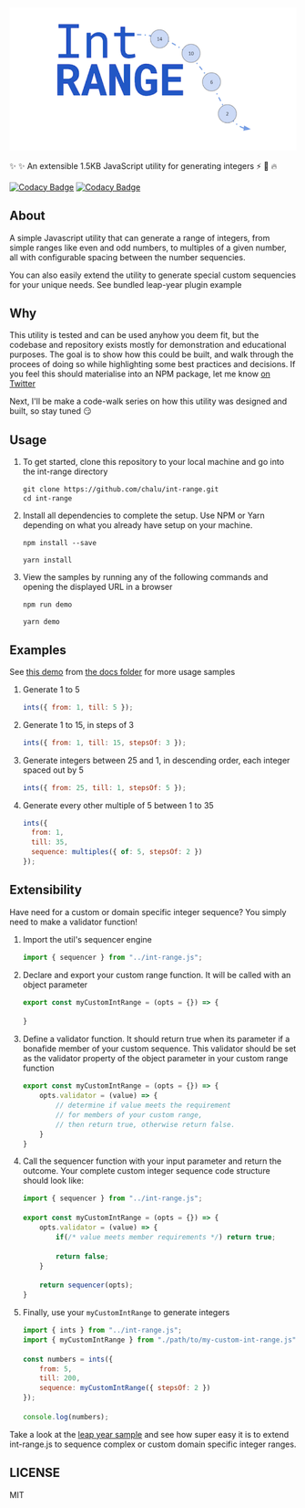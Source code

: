 <img src="./examples/ints.png">

:sparkles: :sparkles: An extensible 1.5KB JavaScript utility for generating integers :zap: :muscle: :fire:

[![Codacy Badge](https://api.codacy.com/project/badge/Grade/d9e9f0f2f0134e538327a072606dec71)](https://www.codacy.com/manual/chalu/int-range?utm_source=github.com&utm_medium=referral&utm_content=chalu/int-range&utm_campaign=Badge_Grade) [![Codacy Badge](https://api.codacy.com/project/badge/Coverage/d9e9f0f2f0134e538327a072606dec71)](https://www.codacy.com/manual/chalu/int-range?utm_source=github.com&utm_medium=referral&utm_content=chalu/int-range&utm_campaign=Badge_Coverage) 

## About

A simple Javascript utility that can generate a range of integers, from simple ranges like even and odd numbers, to multiples of a given number, all with configurable spacing between the number sequencies.

You can also easily extend the utility to generate special custom sequencies for your unique needs. See bundled leap-year plugin example

## Why

This utility is tested and can be used anyhow you deem fit, but the codebase and repository exists mostly for demonstration and educational purposes. The goal is to show how this could be built, and walk through the procees of doing so while highlighting some best practices and decisions. If you feel this should materialise into an NPM package, let me know [on Twitter](https://twitter.com/chaluwa)

Next, I'll be make a code-walk series on how this utility was designed and built, so stay tuned :smirk:

## Usage

1.  To get started, clone this repository to your local machine and go into the int-range directory

    ```console
    git clone https://github.com/chalu/int-range.git
    cd int-range
    ```

2.  Install all dependencies to complete the setup. Use NPM or Yarn depending on what you already have setup on your machine.

    ```console
    npm install --save
    ```

    ```console
    yarn install
    ```

3.  View the samples by running any of the following commands and opening the displayed URL in a browser

    ```console
    npm run demo
    ```

    ```console
    yarn demo
    ```

## Examples

See [this demo](https://chalu.github.io/int-range/index.html) from [the docs folder](https://github.com/chalu/int-range/tree/master/docs) for more usage samples

1.  Generate 1 to 5

    ```javascript
    ints({ from: 1, till: 5 });
    ```

2.  Generate 1 to 15, in steps of 3

    ```javascript
    ints({ from: 1, till: 15, stepsOf: 3 });
    ```

3.  Generate integers between 25 and 1, in descending order, each integer spaced out by 5

    ```javascript
    ints({ from: 25, till: 1, stepsOf: 5 });
    ```

4.  Generate every other multiple of 5 between 1 to 35
    ```javascript
    ints({
      from: 1,
      till: 35,
      sequence: multiples({ of: 5, stepsOf: 2 })
    });
    ```

## Extensibility

Have need for a custom or domain specific integer sequence? You simply need to make a validator function!

1.  Import the util's sequencer engine
    ```javascript
    import { sequencer } from "../int-range.js";
    ```

2.  Declare and export your custom range function. It will be called with an object parameter
    ```javascript
    export const myCustomIntRange = (opts = {}) => {

    }
    ```

3.  Define a validator function. It should return true when its parameter if a bonafide member of your custom sequence. This validator should be set as the validator property of the object parameter in your custom range function
    ```javascript
    export const myCustomIntRange = (opts = {}) => {
        opts.validator = (value) => {
            // determine if value meets the requirement
            // for members of your custom range, 
            // then return true, otherwise return false.
        }
    }
    ```

4.  Call the sequencer function with your input parameter and return the outcome. Your complete custom integer sequence code structure should look like: 
    ```javascript
    import { sequencer } from "../int-range.js";

    export const myCustomIntRange = (opts = {}) => {
        opts.validator = (value) => {
            if(/* value meets member requirements */) return true;

            return false;
        }

        return sequencer(opts);
    }
    ```

5. Finally, use your `myCustomIntRange` to generate integers
    ```javascript
    import { ints } from "../int-range.js";
    import { myCustomIntRange } from "./path/to/my-custom-int-range.js";

    const numbers = ints({
        from: 5,
        till: 200,
        sequence: myCustomIntRange({ stepsOf: 2 })
    });
    
    console.log(numbers);
    ```

Take a look at the [leap year sample](https://github.com/chalu/int-range/blob/master/src/plugins/leap-year.js) and see how super easy it is to extend int-range.js to sequence complex or custom domain specific integer ranges.

## LICENSE
MIT